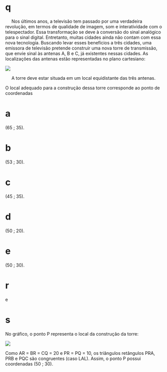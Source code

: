 # q
     Nos últimos anos, a televisão tem passado por uma verdadeira revolução, em termos de qualidade de imagem, som e interatividade com o telespectador. Essa transformação se deve à conversão do sinal analógico para o sinal digital. Entretanto, muitas cidades ainda não contam com essa nova tecnologia. Buscando levar esses benefícios a três cidades, uma emissora de televisão pretende construir uma nova torre de transmissão, que envie sinal às antenas A, B e C, já existentes nessas cidades. As localizações das antenas estão representadas no plano cartesiano:

![](https://firebasestorage.googleapis.com/v0/b/firebase-enemio.appspot.com/o/questoes%2F491%2F7f586b8d-4079-6773-5c7c-7914069e1164.png?alt=media\&token=9b758f15-730b-4248-9be9-235d1730d0b1)

     A torre deve estar situada em um local equidistante das três antenas.

O local adequado para a construção dessa torre corresponde ao ponto de coordenadas

# a
(65 ; 35).

# b
(53 ; 30).

# c
(45 ; 35).

# d
(50 ; 20).

# e
(50 ; 30).

# r
e

# s
No gráfico, o ponto P representa o local da construção da torre:

![](https://firebasestorage.googleapis.com/v0/b/firebase-enemio.appspot.com/o/questoes%2F491%2F03c38722-c05a-c894-0f35-2fd27952ee5f.png?alt=media\&token=8d6ad19d-3ec8-4b02-ab9f-ad688e3af12f)

Como AR = BR = CQ = 20 e PR = PQ = 10, os triângulos retângulos PRA, PRB e PQC são congruentes (caso LAL). Assim, o ponto P possui coordenadas (50 ; 30).

